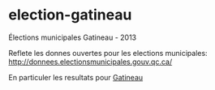 election-gatineau
=================

Élections municipales Gatineau - 2013

Reflete les donnes ouvertes pour les elections municipales:
http://donnees.electionsmunicipales.gouv.qc.ca/

En particuler les resultats pour [Gatineau](http://donnees.electionsmunicipales.gouv.qc.ca/81017.json)
